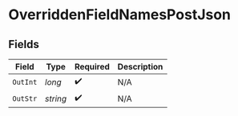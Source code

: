 # OverriddenFieldNamesPostJson


## Fields

| Field              | Type               | Required           | Description        |
| ------------------ | ------------------ | ------------------ | ------------------ |
| `OutInt`           | *long*             | :heavy_check_mark: | N/A                |
| `OutStr`           | *string*           | :heavy_check_mark: | N/A                |